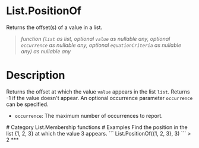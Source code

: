 ﻿# List.PositionOf
Returns the offset(s) of a value in a list.
> _function (<code>list</code> as list, optional <code>value</code> as nullable any, optional <code>occurrence</code> as nullable any, optional <code>equationCriteria</code> as nullable any) as nullable any_
# Description 
Returns the offset at which the value <code>value</code> appears in the list <code>list</code>. Returns -1 if the value doesn't appear. 
    An optional occurrence parameter <code>occurrence</code> can be specified.
<ul>
   <li><code>occurrence</code>: The maximum number of occurrences to report.</li>
</ul>
# Category 
List.Membership functions
# Examples 
Find the position in the list {1, 2, 3} at which the value 3 appears.
```
List.PositionOf({1, 2, 3}, 3)
```
> 2
***
